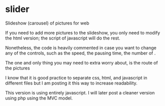 slider
======

Slideshow (carousel) of pictures for web

If you need to add more pictures to the slideshow, you only need 
to modify the html version; the script of javascript will do the rest.

Nonetheless, the code is heavily commented in case you want to change
any of the controls, such as the speed, the pausing time, the number of .

The one and only thing you may need to extra worry about, is the 
route of the pictures 

I know that it is good practice to separate css, html, and javascript
in different files but I am posting it this way to increase readability.

This version is using entirely javascript. I will later post a cleaner 
version using php using the MVC model.
